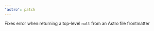 ```yaml
---
'astro': patch
---
```


Fixes error when returning a top-level `null` from an Astro file frontmatter

